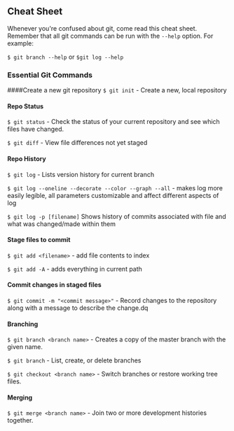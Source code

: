 <h2> Cheat Sheet</h2>

Whenever you're confused about git, come read this cheat sheet. Remember that all git commands can be run with the `--help` option. For example:

`$ git branch --help` or `$git log --help`

### Essential Git Commands

####Create a new git repository
`$ git init` - Create a new, local repository

#### Repo Status
`$ git status` - Check the status of your current repository and see which files have changed.

`$ git diff` - View file differences not yet staged

#### Repo History
`$ git log` - Lists version history for current branch

`$ git log --oneline --decorate --color --graph --all` - makes log more easily legible, all parameters customizable and affect different aspects of log  

`$ git log -p [filename]` Shows history of commits associated with file and what was changed/made within them

#### Stage files to commit
`$ git add <filename>` - add file contents to index

`$ git add -A` - adds everything in current path

#### Commit changes in staged files
`$ git commit -m "<commit message>"` - Record changes to the repository along with a message to describe the change.dq
#### Branching
`$ git branch <branch name>` - Creates a copy of the master branch with the given name.

`$ git branch` - List, create, or delete branches

`$ git checkout <branch name>` - Switch branches or restore working tree files.

#### Merging

`$ git merge <branch name>` - Join two or more development histories together.